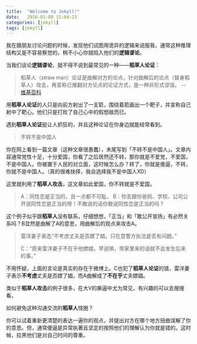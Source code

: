 ```yaml
---
title:  "Welcome to Jekyll!"
date:   2016-01-08 15:04:23
categories: [jekyll]
tags: [jekyll]
---
```

我在跟朋友讨论问题的时候，发现他们试图用诡异的逻辑来说服我，通常这种推理结构又是不容易察觉的，稍不小心你就陷入他们的**逻辑谬论**。

当我们谈论**逻辑谬论**，就不得不说到最常见的一种——**稻草人论证**：
> 稻草人（straw man）论证是曲解对方的论点，针对曲解后的论点（替身稻草人）攻击，再宣称已推翻对方论点的论证方式，是一种非形式谬误。 --[ 维基百科 ](https://zh.wikipedia.org/wiki/%E7%A8%BB%E8%8D%89%E4%BA%BA%E8%AB%96%E8%AD%89)


用**稻草人论证**的人只是向前方射出了一支箭，围绕着箭画出一个靶子，并宣称自己射中了靶心。他们只是打败了自己心中的假想敌而已。

遇到**稻草人论证**挺让人抓狂的，并且这种论证在你身边就能经常看到。
> 不转不是中国人

你在网上看到一篇文章（这种文章很愚蠢），末尾写到「不转不是中国人」。文章内容通常党性十足，十分爱国，你看了之后居然还不转，那你就是不爱党，不爱国，不是中国人。你被置于人民的对立面，这时候怎么办？转了，你就是傻逼，不转，你就不是中国人。（真的很难抉择，我会选择我不是中国人XD）

这里就利用了**稻草人攻击**，这文章如此爱国，你不转就是不爱国。

>A：同性恋是正当的，且一点都不可耻。
>B：你去跟你爸妈、学校、公司公开说同性恋是正当的呀！不敢说的话你敢说同性恋是正当的吗？

这个例子似乎跟**稻草人**没有联系，仔细想想，「正当」和「敢公开宣扬」有必然关系吗？B显然是曲解了A的意思，用曲解后的观点来攻击A。


>雷洋妻子表态“不考虑丈夫是否嫖了娼，只在意警方执法是否有问题。”
>
>C：“原来雷洋妻子不在乎他嫖娼，早说嘛，带家里来的话就不会发生后来的事。”

不用怀疑，上面的言论是真实的存在于微博上。C也犯了**稻草人论证**的错，雷洋妻子表示**不考虑**丈夫是否嫖了娼，而A曲解成了**不在乎**丈夫嫖娼。

类似于**稻草人攻击**的例子很多，在大V的撕逼中尤为常见，有兴趣的可以去搜搜看。

如何避免这种沟通交流的**稻草人**怪圈？

你可以试着重新更清楚的表达一遍你的观点，并提出对方在哪个地方扭曲误解了你的意思。但，通常傻逼是异常执著且坚定的按照他们的理解认为你就是错的。这时候，拉黑他们是对自己时间的尊重。
